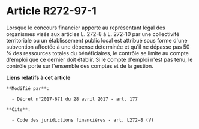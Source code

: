 # Article R272-97-1

Lorsque le concours financier apporté au représentant légal des organismes visés aux articles L. 272-8 à L. 272-10 par une
collectivité territoriale ou un établissement public local est attribué sous forme d'une subvention affectée à une dépense
déterminée et qu'il ne dépasse pas 50 % des ressources totales du bénéficiaires, le contrôle se limite au compte d'emploi que
ce dernier doit établir. Si le compte d'emploi n'est pas tenu, le contrôle porte sur l'ensemble des comptes et de la gestion.

**Liens relatifs à cet article**

	**Modifié par**:

	  - Décret n°2017-671 du 28 avril 2017 - art. 177

	**Cite**:

	  - Code des juridictions financières - art. L272-8 (V)
